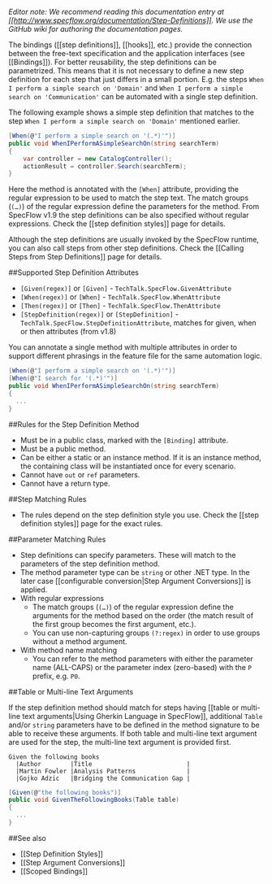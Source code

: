 _Editor note: We recommend reading this documentation entry at [[http://www.specflow.org/documentation/Step-Definitions]]. We use the GitHub wiki for authoring the documentation pages._

The bindings ([[step definitions]], [[hooks]], etc.) provide the connection between the free-text specification and the application interfaces (see [[Bindings]]). For better reusability, the step definitions can be parametrized. This means that it is not necessary to define a new step definition for each step that just differs in a small portion.  E.g. the steps `When I perform a simple search on 'Domain'` and `When I perform a simple search on 'Communication'` can be automated with a single step definition. 

The following example shows a simple step definition that matches to the step `When I perform a simple search on 'Domain'` mentioned earlier. 

```c#
[When(@"I perform a simple search on '(.*)'")]
public void WhenIPerformASimpleSearchOn(string searchTerm)
{
    var controller = new CatalogController();
    actionResult = controller.Search(searchTerm);
}
```

Here the method is annotated with the `[When]` attribute, providing the regular expression to be used to match the step text. The match groups (`(…)`) of the regular expression define the parameters for the method. From SpecFlow v1.9 the step definitions can be also specified without regular expressions. Check the [[step definition styles]] page for details.

Although the step definitions are usually invoked by the SpecFlow runtime, you can also call steps from other step definitions. Check the [[Calling Steps from Step Definitions]] page for details.

##Supported Step Definition Attributes

* `[Given(regex)]` or `[Given]` - `TechTalk.SpecFlow.GivenAttribute`
* `[When(regex)]` or `[When]` - `TechTalk.SpecFlow.WhenAttribute`
* `[Then(regex)]` or `[Then]` - `TechTalk.SpecFlow.ThenAttribute`
* `[StepDefinition(regex)]` or `[StepDefinition]` - `TechTalk.SpecFlow.StepDefinitionAttribute`, matches for given, when or then attributes (from v1.8)

You can annotate a single method with multiple attributes in order to support different phrasings in the feature file for the same automation logic.

```c#
[When(@"I perform a simple search on '(.*)'")]
[When(@"I search for '(.*)'")]
public void WhenIPerformASimpleSearchOn(string searchTerm)
{
  ...
}
```

##Rules for the Step Definition Method

* Must be in a public class, marked with the `[Binding]` attribute.
* Must be a public method.
* Can be either a static or an instance method. If it is an instance method, the containing class will be instantiated once for every scenario.
* Cannot have `out` or `ref` parameters.
* Cannot have a return type. 

##Step Matching Rules
* The rules depend on the step definition style you use. Check the [[step definition styles]] page for the exact rules.

##Parameter Matching Rules

* Step definitions can specify parameters. These will match to the parameters of the step definition method.
* The method parameter type can be `string` or other .NET type. In the later case [[configurable conversion|Step Argument Conversions]] is applied.
* With regular expressions
  * The match groups (`(…)`) of the regular expression define the arguments for the method based on the order (the match result of the first group becomes the first argument, etc.).
  * You can use non-capturing groups `(?:regex)` in order to use groups without a method argument.
* With method name matching
  * You can refer to the method parameters with either the parameter name (ALL-CAPS) or the parameter index (zero-based) with the `P` prefix, e.g. `P0`.

##Table or Multi-line Text Arguments

If the step definition method should match for steps having [[table or multi-line text arguments|Using Gherkin Language in SpecFlow]], additional `Table` and/or `string` parameters have to be defined in the method signature to be able to receive these arguments. If both table and multi-line text argument are used for the step, the multi-line text argument is provided first.

```
Given the following books
  |Author        |Title                          |
  |Martin Fowler |Analysis Patterns              |
  |Gojko Adzic   |Bridging the Communication Gap |
```

```c#
[Given(@"the following books")]
public void GivenTheFollowingBooks(Table table)
{
  ...
}
```

##See also

* [[Step Definition Styles]]
* [[Step Argument Conversions]]
* [[Scoped Bindings]]

